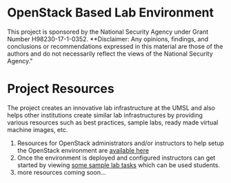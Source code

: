 # OpenStack Based Lab Environment
This project is sponsored by the National Security Agency under Grant Number H98230-17-1-0352. 
**Disclaimer: Any opinions, findings, and conclusions or recommendations expressed in this material are those of the authors and do not necessarily reflect the views of the National Security Agency."

# Project Resources
The project creates an innovative lab infrastructure at the UMSL and also helps other institutions create similar lab infrastructures by providing various resources such as best practices, sample labs, ready made virtual machine images, etc.

1. Resources for OpenStack administrators and/or instructors to help setup the OpenStack environment are [available here](https://github.com/citil/setup-instructions-admins-instructors)
2. Once the environment is deployed and configured instructors can get started by viewing [some sample lab tasks](https://github.com/citil/sample-labs) which can be used students. 
3. more resources coming soon...


